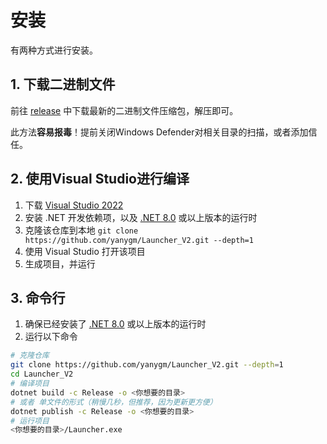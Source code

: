 # 安装

有两种方式进行安装。

## 1. 下载二进制文件

前往 [release](https://github.com/yanygm/Launcher_V2 "release") 中下载最新的二进制文件压缩包，解压即可。

此方法**容易报毒**！提前关闭Windows Defender对相关目录的扫描，或者添加信任。

## 2. 使用Visual Studio进行编译

1. 下载 [Visual Studio 2022](https://visualstudio.microsoft.com/zh-hans/vs/ "Visual Studio")
2. 安装 .NET 开发依赖项，以及 [.NET 8.0](https://dotnet.microsoft.com/download/dotnet/8.0) 或以上版本的运行时
3. 克隆该仓库到本地 `git clone https://github.com/yanygm/Launcher_V2.git --depth=1`
4. 使用 Visual Studio 打开该项目
5. 生成项目，并运行

## 3. 命令行

1. 确保已经安装了 [.NET 8.0](https://dotnet.microsoft.com/download/dotnet/8.0) 或以上版本的运行时
2. 运行以下命令

```bash
# 克隆仓库
git clone https://github.com/yanygm/Launcher_V2.git --depth=1
cd Launcher_V2
# 编译项目
dotnet build -c Release -o <你想要的目录>
# 或者 单文件的形式（稍慢几秒，但推荐，因为更新更方便）
dotnet publish -c Release -o <你想要的目录>
# 运行项目
<你想要的目录>/Launcher.exe
```
